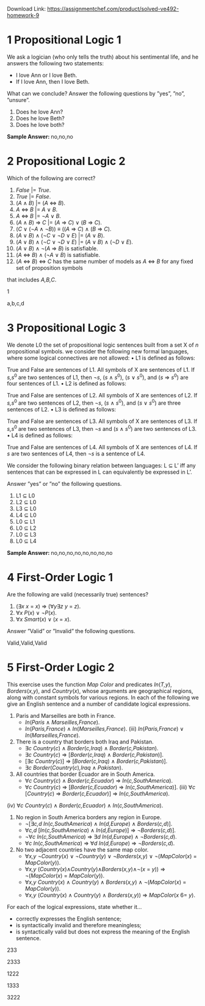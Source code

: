 Download Link: https://assignmentchef.com/product/solved-ve492-homework-9
<br>
<h1>1           Propositional Logic 1</h1>

We ask a logician (who only tells the truth) about his sentimental life, and he answers the following two statements:

<ul>

 <li>I love Ann or I love Beth.</li>

 <li>If I love Ann, then I love Beth.</li>

</ul>

What can we conclude? Answer the following questions by ”yes”, ”no”, ”unsure”.

<ol>

 <li>Does he love Ann?</li>

 <li>Does he love Beth?</li>

 <li>Does he love both?</li>

</ol>

<strong>Sample Answer: </strong>no,no,no

<h1>2           Propositional Logic 2</h1>

Which of the following are correct?

<ol>

 <li><em>False </em>|= <em>True</em>.</li>

 <li><em>True </em>|= <em>False</em>.</li>

 <li>(<em>A </em>∧ <em>B</em>) |= (<em>A </em>⇔ <em>B</em>).</li>

 <li><em>A </em>⇔ <em>B </em>|= <em>A </em>∨ <em>B</em>.</li>

 <li><em>A </em>⇔ <em>B </em>|= ¬<em>A </em>∨ <em>B</em>.</li>

 <li>(<em>A </em>∧ <em>B</em>) ⇒ <em>C </em>|= (<em>A </em>⇒ <em>C</em>) ∨ (<em>B </em>⇒ <em>C</em>).</li>

 <li>(<em>C </em>∨ (¬<em>A </em>∧ ¬<em>B</em>)) ≡ ((<em>A </em>⇒ <em>C</em>) ∧ (<em>B </em>⇒ <em>C</em>).</li>

 <li>(<em>A </em>∨ <em>B</em>) ∧ (¬<em>C </em>∨ ¬<em>D </em>∨ <em>E</em>) |= (<em>A </em>∨ <em>B</em>).</li>

 <li>(<em>A </em>∨ <em>B</em>) ∧ (¬<em>C </em>∨ ¬<em>D </em>∨ <em>E</em>) |= (<em>A </em>∨ <em>B</em>) ∧ (¬<em>D </em>∨ <em>E</em>).</li>

 <li>(<em>A </em>∨ <em>B</em>) ∧ ¬(<em>A </em>⇒ <em>B</em>) is satisfiable.</li>

 <li>(<em>A </em>⇔ <em>B</em>) ∧ (¬<em>A </em>∨ <em>B</em>) is satisfiable.</li>

 <li>(<em>A </em>⇔ <em>B</em>) ⇔ <em>C </em>has the same number of models as <em>A </em>⇔ <em>B </em>for any fixed set of proposition symbols</li>

</ol>

that includes <em>A,B,C</em>.

1

a,b,c,d

<h1>3           Propositional Logic 3</h1>

We denote L0 the set of propositional logic sentences built from a set X of <em>n </em>propositional symbols. we consider the following new formal languages, where some logical connectives are not allowed: • L1 is defined as follows:

True and False are sentences of L1. All symbols of X are sentences of L1. If <em>s,s</em><sup>0 </sup>are two sentences of L1, then ¬<em>s</em>, (<em>s </em>∧ <em>s</em><sup>0</sup>), (<em>s </em>∨ <em>s</em><sup>0</sup>), and (<em>s </em>⇒ <em>s</em><sup>0</sup>) are four sentences of L1. • L2 is defined as follows:

True and False are sentences of L2. All symbols of X are sentences of L2. If <em>s,s</em><sup>0 </sup>are two sentences of L2, then ¬<em>s</em>, (<em>s </em>∧ <em>s</em><sup>0</sup>), and (<em>s </em>∨ <em>s</em><sup>0</sup>) are three sentences of L2. • L3 is defined as follows:

True and False are sentences of L3. All symbols of X are sentences of L3. If <em>s,s</em><sup>0 </sup>are two sentences of L3, then ¬<em>s </em>and (<em>s </em>∧ <em>s</em><sup>0</sup>) are two sentences of L3. • L4 is defined as follows:

True and False are sentences of L4. All symbols of X are sentences of L4. If <em>s </em>are two sentences of L4, then ¬<em>s </em>is a sentence of L4.

We consider the following binary relation between languages: L ⊆ L’ iff any sentences that can be expressed in L can equivalently be expressed in L’.

Answer ”yes” or ”no” the following questions.

<ol>

 <li>L1 ⊆ L0</li>

 <li>L2 ⊆ L0</li>

 <li>L3 ⊆ L0</li>

 <li>L4 ⊆ L0</li>

 <li>L0 ⊆ L1</li>

 <li>L0 ⊆ L2</li>

 <li>L0 ⊆ L3</li>

 <li>L0 ⊆ L4</li>

</ol>

<strong>Sample Answer: </strong>no,no,no,no,no,no,no,no

<h1>4           First-Order Logic 1</h1>

Are the following are valid (necessarily true) sentences?

<ol>

 <li>(∃<em>x x </em>= <em>x</em>) ⇒ (∀<em>y</em>∃<em>z y </em>= <em>z</em>).</li>

 <li>∀<em>x P</em>(<em>x</em>) ∨ ¬<em>P</em>(<em>x</em>).</li>

 <li>∀<em>x Smart</em>(<em>x</em>) ∨ (<em>x </em>= <em>x</em>).</li>

</ol>

Answer ”Valid” or ”Invalid” the following questions.

Valid,Valid,Valid

<h1>5           First-Order Logic 2</h1>

This exercise uses the function <em>Map Color </em>and predicates <em>In</em>(<em>T,y</em>), <em>Borders</em>(<em>x,y</em>), and <em>Country</em>(<em>x</em>), whose arguments are geographical regions, along with constant symbols for various regions. In each of the following we give an English sentence and a number of candidate logical expressions.

<ol>

 <li>Paris and Marseilles are both in France.

  <ul>

   <li><em>In</em>(<em>Paris </em>∧ <em>Marseilles,France</em>).</li>

   <li><em>In</em>(<em>Paris,France</em>) ∧ <em>In</em>(<em>Marseilles,France</em>). (iii) <em>In</em>(<em>Paris,France</em>) ∨ <em>In</em>(<em>Marseilles,France</em>).</li>

  </ul></li>

 <li>There is a country that borders both Iraq and Pakistan.

  <ul>

   <li>∃<em>c Country</em>(<em>c</em>) ∧ <em>Border</em>(<em>c,Iraq</em>) ∧ <em>Border</em>(<em>c,Pakistan</em>).</li>

   <li>∃<em>c Country</em>(<em>c</em>) ⇒ [<em>Border</em>(<em>c,Iraq</em>) ∧ <em>Border</em>(<em>c,Pakistan</em>)].</li>

   <li>[∃<em>c Country</em>(<em>c</em>)] ⇒ [<em>Border</em>(<em>c,Iraq</em>) ∧ <em>Border</em>(<em>c,Pakistan</em>)].</li>

   <li>∃<em>c Border</em>(<em>Country</em>(<em>c</em>)<em>,Iraq </em>∧ <em>Pakistan</em>).</li>

  </ul></li>

 <li>All countries that border Ecuador are in South America.

  <ul>

   <li>∀<em>c Country</em>(<em>c</em>) ∧ <em>Border</em>(<em>c,Ecuador</em>) ⇒ <em>In</em>(<em>c,SouthAmerica</em>).</li>

   <li>∀<em>c Country</em>(<em>c</em>) ⇒ [<em>Border</em>(<em>c,Ecuador</em>) ⇒ <em>In</em>(<em>c,SouthAmerica</em>)]. (iii) ∀<em>c </em>[<em>Country</em>(<em>c</em>) ⇒ <em>Border</em>(<em>c,Ecuador</em>)] ⇒ <em>In</em>(<em>c,SouthAmerica</em>).</li>

  </ul></li>

</ol>

(iv) ∀<em>c Country</em>(<em>c</em>) ∧ <em>Border</em>(<em>c,Ecuador</em>) ∧ <em>In</em>(<em>c,SouthAmerica</em>).

<ol>

 <li>No region in South America borders any region in Europe.

  <ul>

   <li>¬[∃<em>c,d In</em>(<em>c,SouthAmerica</em>) ∧ <em>In</em>(<em>d,Europe</em>) ∧ <em>Borders</em>(<em>c,d</em>)].</li>

   <li>∀<em>c,d </em>[<em>In</em>(<em>c,SouthAmerica</em>) ∧ <em>In</em>(<em>d,Europe</em>)] ⇒ ¬<em>Borders</em>(<em>c,d</em>)].</li>

   <li>¬∀<em>c In</em>(<em>c,SouthAmerica</em>) ⇒ ∃<em>d In</em>(<em>d,Europe</em>) ∧ ¬<em>Borders</em>(<em>c,d</em>).</li>

   <li>∀<em>c In</em>(<em>c,SouthAmerica</em>) ⇒ ∀<em>d In</em>(<em>d,Europe</em>) ⇒ ¬<em>Borders</em>(<em>c,d</em>).</li>

  </ul></li>

 <li>No two adjacent countries have the same map color.

  <ul>

   <li>∀<em>x,y </em>¬<em>Country</em>(<em>x</em>) ∨ ¬<em>Country</em>(<em>y</em>) ∨ ¬<em>Borders</em>(<em>x,y</em>) ∨ ¬(<em>MapColor</em>(<em>x</em>) = <em>MapColor</em>(<em>y</em>)).</li>

   <li>∀<em>x,y </em>(<em>Country</em>(<em>x</em>)∧<em>Country</em>(<em>y</em>)∧<em>Borders</em>(<em>x,y</em>)∧¬(<em>x </em>= <em>y</em>)) ⇒ ¬(<em>MapColor</em>(<em>x</em>) = <em>MapColor</em>(<em>y</em>)).</li>

   <li>∀<em>x,y Country</em>(<em>x</em>) ∧ <em>Country</em>(<em>y</em>) ∧ <em>Borders</em>(<em>x,y</em>) ∧ ¬(<em>MapColor</em>(<em>x</em>) = <em>MapColor</em>(<em>y</em>)).</li>

   <li>∀<em>x,y </em>(<em>Country</em>(<em>x</em>) ∧ <em>Country</em>(<em>y</em>) ∧ <em>Borders</em>(<em>x,y</em>)) ⇒ <em>MapColor</em>(<em>x </em>6= <em>y</em>).</li>

  </ul></li>

</ol>

For each of the logical expressions, state whether it…

<ul>

 <li>correctly expresses the English sentence;</li>

 <li>is syntactically invalid and therefore meaningless;</li>

 <li>is syntactically valid but does not express the meaning of the English sentence.</li>

</ul>

233

2333

1222

1333

3222